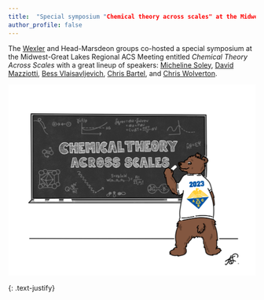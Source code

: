 ```yaml
---
title:  "Special symposium "Chemical theory across scales" at the Midwest-Great Lakes Regional ACS meeting"
author_profile: false
---
```


The [Wexler](https://wexlergroup.github.io/) and Head-Marsdeon groups co-hosted a special symposium at the Midwest-Great Lakes Regional ACS Meeting entitled <em> Chemical Theory Across Scales </em> with a great lineup of speakers:
[Micheline Soley](https://sites.google.com/site/michelinesoley/), [David Mazziotti](https://mazziotti.uchicago.edu/), [Bess Vlaisavljevich](https://usdchemistry.com/vlaisavljevich/), [Chris Bartel](https://bartel.cems.umn.edu/), and [Chris Wolverton](https://sites.google.com/site/wolvertonresearchgroup/).

 <img src="/assets/images/chem-theory-acs.png" alt="">
 
{: .text-justify}
